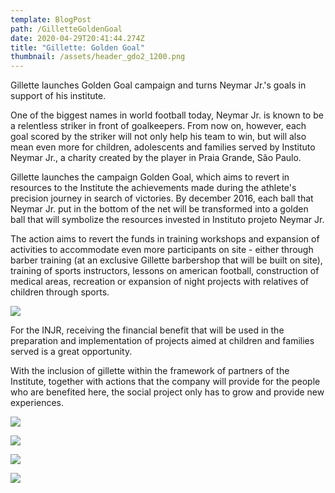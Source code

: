 ```yaml
---
template: BlogPost
path: /GilletteGoldenGoal
date: 2020-04-29T20:41:44.274Z
title: "Gillette: Golden Goal"
thumbnail: /assets/header_gdo2_1200.png
---
```

Gillette launches Golden Goal campaign and turns Neymar Jr.'s goals in support of his institute.

One of the biggest names in world football today, Neymar Jr. is known to be a relentless striker in front of goalkeepers. From now on, however, each goal scored by the striker will not only help his team to win, but will also mean even more for children, adolescents and families served by Instituto Neymar Jr., a charity created by the player in Praia Grande, São Paulo.

Gillette launches the campaign Golden Goal, which aims to revert in resources to the Institute the achievements made during the athlete's precision journey in search of victories. By december 2016, each ball that Neymar Jr. put in the bottom of the net will be transformed into a golden ball that will symbolize the resources invested in Instituto projeto Neymar Jr.

The action aims to revert the funds in training workshops and expansion of activities to accommodate even more participants on site - either through barber training (at an exclusive Gillette barbershop that will be built on site), training of sports instructors, lessons on american football, construction of medical areas, recreation or expansion of night projects with relatives of children through sports.

![](/assets/ggoalsite_1170.png)

For the INJR, receiving the financial benefit that will be used in the preparation and implementation of projects aimed at children and families served is a great opportunity.

With the inclusion of gillette within the framework of partners of the Institute, together with actions that the company will provide for the people who are benefited here, the social project only has to grow and provide new experiences.

![](/assets/3.gif)

![](/assets/gol1.gif)

![](/assets/gol.gif)

![](/assets/img_2605_1600_c.jpg)